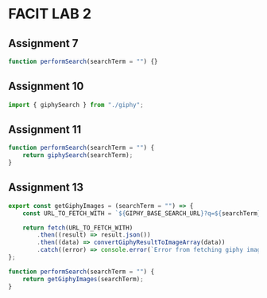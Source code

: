 # FACIT LAB 2

## Assignment 7

```javascript
function performSearch(searchTerm = "") {}
```

## Assignment 10

```javascript
import { giphySearch } from "./giphy";
```

## Assignment 11

```javascript
function performSearch(searchTerm = "") {
    return giphySearch(searchTerm);
}
```

## Assignment 13

```javascript
export const getGiphyImages = (searchTerm = "") => {
    const URL_TO_FETCH_WITH = `${GIPHY_BASE_SEARCH_URL}?q=${searchTerm}&limit=4&api_key=${GIPHY_API_KEY}`;

    return fetch(URL_TO_FETCH_WITH)
        .then((result) => result.json())
        .then((data) => convertGiphyResultToImageArray(data))
        .catch((error) => console.error(`Error from fetching giphy images: ${error}`));
};

function performSearch(searchTerm = "") {
    return getGiphyImages(searchTerm);
}
```
